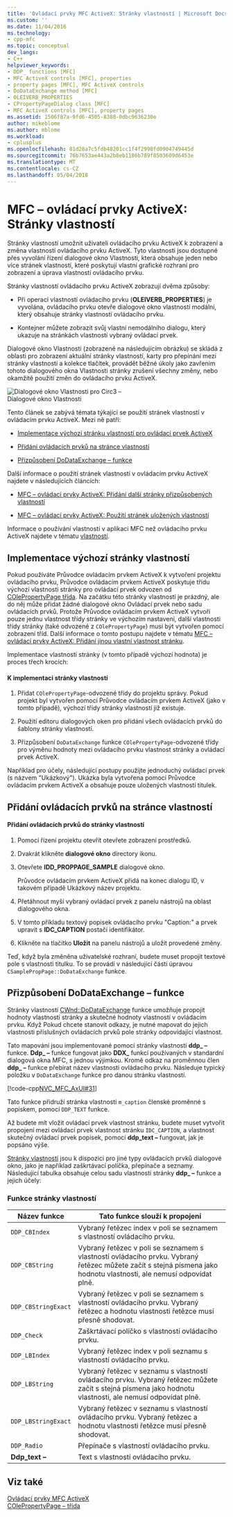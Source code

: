 ```yaml
---
title: 'Ovládací prvky MFC ActiveX: Stránky vlastností | Microsoft Docs'
ms.custom: ''
ms.date: 11/04/2016
ms.technology:
- cpp-mfc
ms.topic: conceptual
dev_langs:
- C++
helpviewer_keywords:
- DDP_ functions [MFC]
- MFC ActiveX controls [MFC], properties
- property pages [MFC], MFC ActiveX controls
- DoDataExchange method [MFC]
- OLEIVERB_PROPERTIES
- CPropertyPageDialog class [MFC]
- MFC ActiveX controls [MFC], property pages
ms.assetid: 1506f87a-9fd6-4505-8380-0dbc9636230e
author: mikeblome
ms.author: mblome
ms.workload:
- cplusplus
ms.openlocfilehash: 81d28a7c5fdb48201cc1f4f2998fd0904749445d
ms.sourcegitcommit: 76b7653ae443a2b8eb1186b789f8503609d6453e
ms.translationtype: MT
ms.contentlocale: cs-CZ
ms.lasthandoff: 05/04/2018
---
```

# <a name="mfc-activex-controls-property-pages"></a>MFC – ovládací prvky ActiveX: Stránky vlastností
Stránky vlastností umožnit uživateli ovládacího prvku ActiveX k zobrazení a změna vlastností ovládacího prvku ActiveX. Tyto vlastnosti jsou dostupné přes vyvolání řízení dialogové okno Vlastnosti, která obsahuje jeden nebo více stránek vlastností, které poskytují vlastní grafické rozhraní pro zobrazení a úprava vlastností ovládacího prvku.  
  
 Stránky vlastností ovládacího prvku ActiveX zobrazují dvěma způsoby:  
  
-   Při operaci vlastností ovládacího prvku (**OLEIVERB_PROPERTIES**) je vyvolána, ovládacího prvku otevře dialogové okno vlastností modální, který obsahuje stránky vlastností ovládacího prvku.  
  
-   Kontejner můžete zobrazit svůj vlastní nemodálního dialogu, který ukazuje na stránkách vlastností vybraný ovládací prvek.  
  
 Dialogové okno Vlastnosti (zobrazené na následujícím obrázku) se skládá z oblasti pro zobrazení aktuální stránky vlastností, karty pro přepínání mezi stránky vlastností a kolekce tlačítek, provádět běžné úkoly jako zavřením tohoto dialogového okna Vlastnosti stránky zrušení všechny změny, nebo okamžitě použití změn do ovládacího prvku ActiveX.  
  
 ![Dialogové okno Vlastnosti pro Circ3 –](../mfc/media/vc373i1.gif "vc373i1")  
Dialogové okno Vlastnosti  
  
 Tento článek se zabývá témata týkající se použití stránek vlastností v ovládacím prvku ActiveX. Mezi ně patří:  
  
-   [Implementace výchozí stránku vlastností pro ovládací prvek ActiveX](#_core_implementing_the_default_property_page)  
  
-   [Přidání ovládacích prvků na stránce vlastností](#_core_adding_controls_to_a_property_page)  
  
-   [Přizpůsobení DoDataExchange – funkce](#_core_customizing_the_dodataexchange_function)  
  
 Další informace o použití stránek vlastností v ovládacím prvku ActiveX najdete v následujících článcích:  
  
-   [MFC – ovládací prvky ActiveX: Přidání další stránky přizpůsobených vlastností](../mfc/mfc-activex-controls-adding-another-custom-property-page.md)  
  
-   [MFC – ovládací prvky ActiveX: Použití stránek uložených vlastností](../mfc/mfc-activex-controls-using-stock-property-pages.md)  
  
 Informace o používání vlastností v aplikaci MFC než ovládacího prvku ActiveX najdete v tématu [vlastností](../mfc/property-sheets-mfc.md).  
  
##  <a name="_core_implementing_the_default_property_page"></a> Implementace výchozí stránky vlastností  
 Pokud používáte Průvodce ovládacím prvkem ActiveX k vytvoření projektu ovládacího prvku, Průvodce ovládacím prvkem ActiveX poskytuje třídu výchozí vlastnosti stránky pro ovládací prvek odvozen od [COlePropertyPage třída](../mfc/reference/colepropertypage-class.md). Na začátku této stránky vlastností je prázdný, ale do něj může přidat žádné dialogové okno Ovládací prvek nebo sadu ovládacích prvků. Protože Průvodce ovládacím prvkem ActiveX vytvoří pouze jednu vlastnost třídy stránky ve výchozím nastavení, další vlastnosti třídy stránky (také odvozené z `COlePropertyPage`) musí být vytvořen pomocí zobrazení tříd. Další informace o tomto postupu najdete v tématu [MFC – ovládací prvky ActiveX: Přidání jinou vlastní vlastnost stránku](../mfc/mfc-activex-controls-adding-another-custom-property-page.md).  
  
 Implementace vlastností stránky (v tomto případě výchozí hodnota) je proces třech krocích:  
  
#### <a name="to-implement-a-property-page"></a>K implementaci stránky vlastností  
  
1.  Přidat `COlePropertyPage`-odvozené třídy do projektu správy. Pokud projekt byl vytvořen pomocí Průvodce ovládacím prvkem ActiveX (jako v tomto případě), výchozí třídy stránky vlastností již existuje.  
  
2.  Použití editoru dialogových oken pro přidání všech ovládacích prvků do šablony stránky vlastností.  
  
3.  Přizpůsobení `DoDataExchange` funkce `COlePropertyPage`-odvozené třídy pro výměnu hodnoty mezi ovládacího prvku vlastnost stránky a ovládací prvek ActiveX.  
  
 Například pro účely, následující postupy použijte jednoduchý ovládací prvek (s názvem "Ukázkový"). Ukázka byla vytvořena pomocí Průvodce ovládacím prvkem ActiveX a obsahuje pouze uložených vlastností titulek.  
  
##  <a name="_core_adding_controls_to_a_property_page"></a> Přidání ovládacích prvků na stránce vlastností  
  
#### <a name="to-add-controls-to-a-property-page"></a>Přidání ovládacích prvků do stránky vlastností  
  
1.  Pomocí řízení projektu otevřít otevřete zobrazení prostředků.  
  
2.  Dvakrát klikněte **dialogové okno** directory ikonu.  
  
3.  Otevřete **IDD_PROPPAGE_SAMPLE** dialogové okno.  
  
     Průvodce ovládacím prvkem ActiveX přidá na konec dialogu ID, v takovém případě Ukázkový název projektu.  
  
4.  Přetáhnout myší vybraný ovládací prvek z panelu nástrojů na oblast dialogového okna.  
  
5.  V tomto příkladu textový popisek ovládacího prvku "Caption:" a prvek upravit s **IDC_CAPTION** postačí identifikátor.  
  
6.  Klikněte na tlačítko **Uložit** na panelu nástrojů a uložit provedené změny.  
  
 Teď, když byla změněna uživatelské rozhraní, budete muset propojit textové pole s vlastnosti titulku. To se provádí v následující části úpravou `CSamplePropPage::DoDataExchange` funkce.  
  
##  <a name="_core_customizing_the_dodataexchange_function"></a> Přizpůsobení DoDataExchange – funkce  
 Stránky vlastností [CWnd::DoDataExchange](../mfc/reference/cwnd-class.md#dodataexchange) funkce umožňuje propojit hodnoty vlastností stránky a skutečné hodnoty vlastností v ovládacím prvku. Když Pokud chcete stanovit odkazy, je nutné mapovat do jejich vlastnosti příslušných ovládacích prvků pole stránky odpovídající vlastnost.  
  
 Tato mapování jsou implementované pomocí stránky vlastností **ddp_ –** funkce. **Ddp_ –** funkce fungovat jako **DDX_** funkcí používaných v standardní dialogová okna MFC, s jednou výjimkou. Kromě odkaz na proměnnou člen **ddp_ –** funkce přebírat název vlastnosti ovládacího prvku. Následuje typický položku v `DoDataExchange` funkce pro danou stránku vlastností.  
  
 [!code-cpp[NVC_MFC_AxUI#31](../mfc/codesnippet/cpp/mfc-activex-controls-property-pages_1.cpp)]  
  
 Tato funkce přidruží stránka vlastností `m_caption` členské proměnné s popiskem, pomocí `DDP_TEXT` funkce.  
  
 Až budete mít vložit ovládací prvek vlastnost stránku, budete muset vytvořit propojení mezi ovládací prvek vlastnost stránku `IDC_CAPTION`, a vlastnost skutečný ovládací prvek popisek, pomocí **ddp_text –** fungovat, jak je popsáno výše.  
  
 [Stránky vlastností](../mfc/reference/property-pages-mfc.md) jsou k dispozici pro jiné typy ovládacích prvků dialogové okno, jako je například zaškrtávací políčka, přepínače a seznamy. Následující tabulka obsahuje celou sadu vlastností stránky **ddp_ –** funkce a jejich účely:  
  
### <a name="property-page-functions"></a>Funkce stránky vlastností  
  
|Název funkce|Tato funkce slouží k propojení|  
|-------------------|-------------------------------|  
|`DDP_CBIndex`|Vybraný řetězec index v poli se seznamem s vlastností ovládacího prvku.|  
|`DDP_CBString`|Vybraný řetězec v poli se seznamem s vlastností ovládacího prvku. Vybraný řetězec můžete začít s stejná písmena jako hodnotu vlastnosti, ale nemusí odpovídat plně.|  
|`DDP_CBStringExact`|Vybraný řetězec v poli se seznamem s vlastností ovládacího prvku. Vybraný řetězec a hodnotu vlastnosti řetězce musí přesně shodovat.|  
|`DDP_Check`|Zaškrtávací políčko s vlastností ovládacího prvku.|  
|`DDP_LBIndex`|Vybraný řetězec index v poli seznamu s vlastností ovládacího prvku.|  
|`DDP_LBString`|Vybraný řetězec v seznamu s vlastností ovládacího prvku. Vybraný řetězec můžete začít s stejná písmena jako hodnotu vlastnosti, ale nemusí odpovídat plně.|  
|`DDP_LBStringExact`|Vybraný řetězec v seznamu s vlastností ovládacího prvku. Vybraný řetězec a hodnotu vlastnosti řetězce musí přesně shodovat.|  
|`DDP_Radio`|Přepínače s vlastností ovládacího prvku.|  
|**Ddp_text –**|Text s vlastností ovládacího prvku.|  
  
## <a name="see-also"></a>Viz také  
 [Ovládací prvky MFC ActiveX](../mfc/mfc-activex-controls.md)   
 [COlePropertyPage – třída](../mfc/reference/colepropertypage-class.md)
